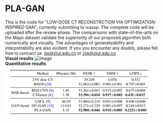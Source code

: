 # PLA-GAN
This is the code for "LOW-DOSE CT RECONSTRCTION VIA OPTIMIZATION-INSPIRED GAN", currently submitting to icassp. The complete code will be uploaded after the review phase. The comparisons with state-of-the-arts on the Mayo dataset validate the superiority of our proposed algorithm both numerically and visually. The advantages of generalizability and interpretability are also evident. If you you encounter any doubts, please fell free to concact us: jjw@zjut.edu.cn or zjw@zjut.edu.cn  
**Visual results**
![image](https://github.com/ZhengJianwei2/PLA-GAN/blob/main/image/comparsion1.png)  
**Quantitative results**
<img src="https://github.com/ZhengJianwei2/PLA-GAN/blob/main/image/numerical.jpg" width="1000px">
